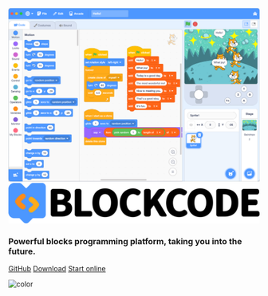 ![](_media/playgrounds.png)
![](../_media/bar.png ':size=60%')

### Powerful blocks programming platform, taking you into the future.

[GitHub](https://github.com/BlockCodeLab/playgrounds-app)
[Download](#download)
[Start online](https://make.blockcode.fun)

![color](#e9f1fc)
